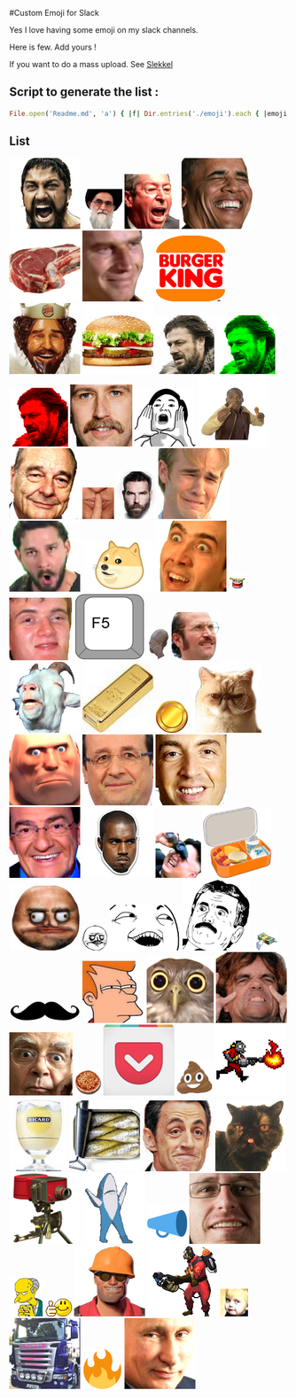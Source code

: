 #Custom Emoji for Slack

Yes I love having some emoji on my slack channels.

Here is few. Add yours !

If you want to do a mass upload. See [Slekkel](https://github.com/CodeBuffet/Slekkel)

## Script to generate the list :

```ruby
File.open('Readme.md', 'a') { |f| Dir.entries('./emoji').each { |emoji| f.write("![#{emoji}](emoji/#{emoji})\n") } }
```

## List

![300.jpg](emoji/300.jpg)
![ayatollah.png](emoji/ayatollah.png)
![balkany.png](emoji/balkany.png)
![barak.png](emoji/barak.png)
![beef.png](emoji/beef.png)
![beni.png](emoji/beni.png)
![bking1.png](emoji/bking1.png)
![bking2.jpg](emoji/bking2.jpg)
![bking3.jpg](emoji/bking3.jpg)
![brace.png](emoji/brace.png)
![bracegreen.png](emoji/bracegreen.png)
![bracered.png](emoji/bracered.png)
![brogan.png](emoji/brogan.png)
![chang.png](emoji/chang.png)
![chicken_dance.gif](emoji/chicken_dance.gif)
![chirac.jpg](emoji/chirac.jpg)
![chut.png](emoji/chut.png)
![dan.png](emoji/dan.png)
![dawson.jpg](emoji/dawson.jpg)
![do-it.png](emoji/do-it.png)
![doge.png](emoji/doge.png)
![dont.png](emoji/dont.png)
![drum_roll.gif](emoji/drum_roll.gif)
![dude.png](emoji/dude.png)
![f5.png](emoji/f5.png)
![facepalm.png](emoji/facepalm.png)
![frandik.jpg](emoji/frandik.jpg)
![goat.png](emoji/goat.png)
![gold.png](emoji/gold.png)
![gold_token.png](emoji/gold_token.png)
![gorbypuff.png](emoji/gorbypuff.png)
![heavy.png](emoji/heavy.png)
![hollande.jpg](emoji/hollande.jpg)
![jeanmarc.png](emoji/jeanmarc.png)
![jpp.png](emoji/jpp.png)
![kany.png](emoji/kany.png)
![kimbinoculars.png](emoji/kimbinoculars.png)
![lunchbox.png](emoji/lunchbox.png)
![megusta.png](emoji/megusta.png)
![megusta2.png](emoji/megusta2.png)
![meme.png](emoji/meme.png)
![meme2.png](emoji/meme2.png)
![money-flying.gif](emoji/money-flying.gif)
![mustach.png](emoji/mustach.png)
![notsure.jpg](emoji/notsure.jpg)
![owl.png](emoji/owl.png)
![peter.jpg](emoji/peter.jpg)
![pivot2.png](emoji/pivot2.png)
![pizza.png](emoji/pizza.png)
![pocket.png](emoji/pocket.png)
![poop3d.gif](emoji/poop3d.gif)
![pyro_run.gif](emoji/pyro_run.gif)
![ricard_pastis.png](emoji/ricard_pastis.png)
![sardine.png](emoji/sardine.png)
![sarkozy.jpg](emoji/sarkozy.jpg)
![seatac.png](emoji/seatac.png)
![sentry.png](emoji/sentry.png)
![sharkdance.gif](emoji/sharkdance.gif)
![shout.png](emoji/shout.png)
![sidekiq.png](emoji/sidekiq.png)
![simpson_burns.gif](emoji/simpson_burns.gif)
![supertop.gif](emoji/supertop.gif)
![tf2_inge.png](emoji/tf2_inge.png)
![tf2_pyro.gif](emoji/tf2_pyro.gif)
![this_is_ryan.gif](emoji/this_is_ryan.gif)
![truck.png](emoji/truck.png)
![twitter_flame.png](emoji/twitter_flame.png)
![vladimir.png](emoji/vladimir.png)
